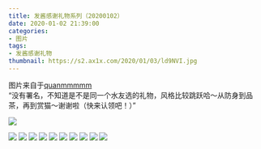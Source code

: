 ```yaml
---
title: 发酱感谢礼物系列（20200102）
date: 2020-01-02 21:39:00
categories:
- 图片
tags:
- 发酱感谢礼物
thumbnail: https://s2.ax1x.com/2020/01/03/ld9NVI.jpg
---
```


图片来自于<a href="https://weibo.com/p/1005051720171447" target="_blank">quanmmmmm</a><br/> “没有署名，不知道是不是同一个水友选的礼物，风格比较跳跃哈～从防身到品茶，再到赏猫～谢谢啦（快来认领吧！）”

![](https://s2.ax1x.com/2020/01/03/ld9NVI.jpg)

<!--more-->

![](https://s2.ax1x.com/2020/01/03/ld9uUx.jpg)
![](https://s2.ax1x.com/2020/01/03/ld912D.jpg)
![](https://s2.ax1x.com/2020/01/03/ld9Zr9.jpg)
![](https://s2.ax1x.com/2020/01/03/ld9nV1.jpg)
![](https://s2.ax1x.com/2020/01/03/ld9QPK.jpg)
![](https://s2.ax1x.com/2020/01/03/ld9YqA.jpg)
![](https://s2.ax1x.com/2020/01/03/ld9GKH.jpg)
![](https://s2.ax1x.com/2020/01/03/ld9Jrd.jpg)
![](https://s2.ax1x.com/2020/01/03/ld9wPf.jpg)
![](https://s2.ax1x.com/2020/01/03/ld9Uat.jpg)
